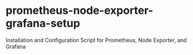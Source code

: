 # prometheus-node-exporter-grafana-setup
Installation and Configuration Script for Prometheus, Node Exporter, and Grafana
